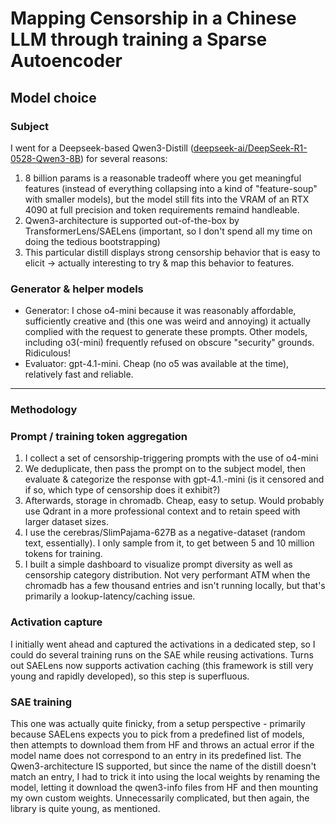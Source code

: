 # Mapping Censorship in a Chinese LLM through training a Sparse Autoencoder

## Model choice

### Subject
I went for a Deepseek-based Qwen3-Distill ([deepseek-ai/DeepSeek-R1-0528-Qwen3-8B](https://huggingface.co/deepseek-ai/DeepSeek-R1-0528-Qwen3-8B)) for several reasons:
1. 8 billion params is a reasonable tradeoff where you get meaningful features (instead of everything collapsing into a kind of "feature-soup" with smaller models), but the model still fits into the VRAM of an RTX 4090 at full precision and token requirements remaind handleable.
2. Qwen3-architecture is supported out-of-the-box by TransformerLens/SAELens (important, so I don't spend all my time on doing the tedious bootstrapping)
3. This particular distill displays strong censorship behavior that is easy to elicit -> actually interesting to try & map this behavior to features.

### Generator & helper models
* Generator: I chose o4-mini because it was reasonably affordable, sufficiently creative and (this one was weird and annoying) it actually complied with the request to generate these prompts. Other models, including o3(-mini) frequently refused on obscure "security" grounds. Ridiculous!
* Evaluator: gpt-4.1-mini. Cheap (no o5 was available at the time), relatively fast and reliable.
---
### Methodology

### Prompt / training token aggregation
1. I collect a set of censorship-triggering prompts with the use of o4-mini
2. We deduplicate, then pass the prompt on to the subject model, then evaluate & categorize the response with gpt-4.1.-mini (is it censored and if so, which type of censorship does it exhibit?)
3. Afterwards, storage in chromadb. Cheap, easy to setup. Would probably use Qdrant in a more professional context and to retain speed with larger dataset sizes.
4. I use the cerebras/SlimPajama-627B as a negative-dataset (random text, essentially). I only sample from it, to get between 5 and 10 million tokens for training.
5. I built a simple dashboard to visualize prompt diversity as well as censorship category distribution. Not very performant ATM when the chromadb has a few thousand entries and isn't running locally, but that's primarily a lookup-latency/caching issue.

### Activation capture
I initially went ahead and captured the activations in a dedicated step, so I could do several training runs on the SAE while reusing activations. Turns out SAELens now supports activation caching (this framework is still very young and rapidly developed), so this step is superfluous. 

### SAE training
This one was actually quite finicky, from a setup perspective - primarily because SAELens expects you to pick from a predefined list of models, then attempts to download them from HF and throws an actual error if the model name does not correspond to an entry in its predefined list.
The Qwen3-architecture IS supported, but since the name of the distill doesn't match an entry, I had to trick it into using the local weights by renaming the model, letting it download the qwen3-info files from HF and then mounting my own custom weights. Unnecessarily complicated, but then again, the library is quite young, as mentioned.

   
